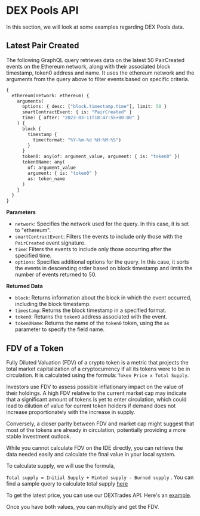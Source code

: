 # DEX Pools API

In this section, we will look at some examples regarding DEX Pools data.

## Latest Pair Created

The following GraphQL query retrieves data on the latest 50 PairCreated events on the Ethereum network, along with their associated block timestamp, token0 address and name. It uses the ethereum network and the arguments from the query above to filter events based on specific criteria.

```graphql
{
  ethereum(network: ethereum) {
    arguments(
      options: { desc: ["block.timestamp.time"], limit: 50 }
      smartContractEvent: { is: "PairCreated" }
      time: { after: "2023-03-11T18:47:55+00:00" }
    ) {
      block {
        timestamp {
          time(format: "%Y-%m-%d %H:%M:%S")
        }
      }
      token0: any(of: argument_value, argument: { is: "token0" })
      token0Name: any(
        of: argument_value
        argument: { is: "token0" }
        as: token_name
      )
    }
  }
}
```

**Parameters**

- `network`: Specifies the network used for the query. In this case, it is set to "ethereum".
- `smartContractEvent`: Filters the events to include only those with the `PairCreated` event signature.
- `time`: Filters the events to include only those occurring after the specified time.
- `options`: Specifies additional options for the query. In this case, it sorts the events in descending order based on block timestamp and limits the number of events returned to 50.

**Returned Data**

- `block`: Returns information about the block in which the event occurred, including the block timestamp.
- `timestamp`: Returns the block timestamp in a specified format.
- `token0`: Returns the `token0` address associated with the event.
- `token0Name`: Returns the name of the `token0` token, using the `as` parameter to specify the field name.

## FDV of a Token

Fully Diluted Valuation (FDV) of a crypto token is a metric that projects the total market capitalization of a cryptocurrency if all its tokens were to be in circulation. It is calculated using the formula: `Token Price x Total Supply`.

Investors use FDV to assess possible inflationary impact on the value of their holdings.  A high FDV relative to the current market cap may indicate that a significant amount of tokens is yet to enter circulation, which could lead to dilution of value for current token holders if demand does not increase proportionately with the increase in supply. 

Conversely, a closer parity between FDV and market cap might suggest that most of the tokens are already in circulation, potentially providing a more stable investment outlook.

While you cannot calculate FDV on the IDE directly, you can retrieve the data needed easily and calculate the final value in your local system.

To calculate supply, we will use the formula,

`Total supply = Initial Supply + Minted supply - Burned supply` . You can find a sample query to calculate total supply [here](https://ide.bitquery.io/Total-supply-of-FTC-token)


To get the latest price, you can use our DEXTrades API. Here's an [example](https://ide.bitquery.io/Latest-price-of-ERUTA).

Once you have both values, you can multiply and get the FDV.

